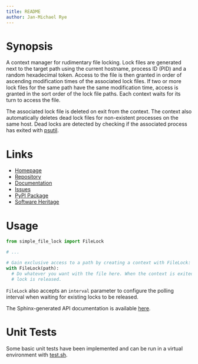 ```yaml
---
title: README
author: Jan-Michael Rye
---
```


# Synopsis

A context manager for rudimentary file locking. Lock files are generated next to the target path using the current hostname, process ID (PID) and a random hexadecimal token. Access to the file is then granted in order of ascending modification times of the associated lock files. If two or more lock files for the same path have the same modification time, access is granted in the sort order of the lock file paths. Each context waits for its turn to access the file.

The associated lock file is deleted on exit from the context. The context also automatically deletes dead lock files for non-existent processes on the same host. Dead locks are detected by checking if the associated process has exited with [psutil](https://pypi.org/project/psutil/).

# Links

* [Homepage](https://gitlab.inria.fr/jrye/simple-file-lock)
* [Repository](https://gitlab.inria.fr/jrye/simple-file-lock.git)
* [Documentation](https://jrye.gitlabpages.inria.fr/simple-file-lock)
* [Issues](https://gitlab.inria.fr/jrye/simple-file-lock/-/issues)
* [PyPI Package](https://pypi.org/project/simple-file-lock/)
* [Software Heritage](https://archive.softwareheritage.org/browse/origin/?origin_url=https%3A//gitlab.inria.fr/jrye/simple-file-lock.git)

# Usage

~~~python
from simple_file_lock import FileLock

# ...

# Gain exclusive access to a path by creating a context with FileLock:
with FileLock(path):
  # Do whatever you want with the file here. When the context is exited, the
  # lock is released.
~~~

`FileLock` also accepts an `interval` parameter to configure the polling interval when waiting for existing locks to be released.

The Sphinx-generated API documentation is available [here](https://jrye.gitlabpages.inria.fr/simple-file-lock/).

# Unit Tests

Some basic unit tests have been implemented and can be run in a virtual environment with [test.sh](scripts/test.sh).
